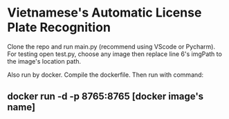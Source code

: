 # Vietnamese's Automatic License Plate Recognition

Clone the repo and run main.py (recommend using VScode or Pycharm).\
For testing open test.py, choose any image then replace line 6's imgPath to the image's location path.

Also run by docker. Compile the dockerfile. Then run with command:
## docker run -d -p 8765:8765 [docker image's name]
